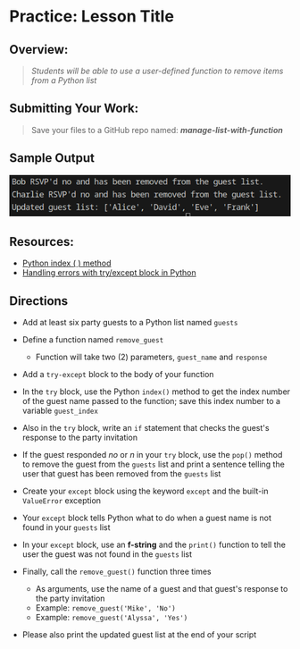 ﻿# Practice: Lesson Title

## Overview:

> *Students will be able to use a user-defined function to remove items from a Python list*

## Submitting Your Work:

> Save your files to a GitHub repo named: ***manage-list-with-function***

## Sample Output
![Sample output](output.png)

## Resources:

- [Python index ( ) method](https://www.w3schools.com/python/trypython.asp?filename=demo_ref_list_index)
- [Handling errors with try/except block in Python](https://www.w3schools.com/python/python_try_except.asp)

## Directions

- Add at least six party guests to a Python list named `guests`   

- Define a function named `remove_guest`   

    - Function will take two (2) parameters, `guest_name` and `response`   

- Add a `try-except` block to the body of your function   

- In the `try` block, use the Python `index()` method to get the index number of the guest name passed to the function; save this index number to a variable `guest_index`   

- Also in the `try` block, write an `if` statement that checks the guest's response to the party invitation
- If the guest responded *no* or *n* in your `try` block, use the `pop()` method to remove the guest from the `guests` list and print a sentence telling the user that guest has been removed from the `guests` list
- Create your `except` block using the keyword `except` and the built-in `ValueError` exception
- Your `except` block tells Python what to do when a guest name is not found in your `guests` list
- In your `except` block, use an **f-string** and the `print()` function to tell the user the guest was not found in the `guests` list
- Finally, call the `remove_guest()` function three times
    - As arguments, use the name of a guest and that guest's response to the party invitation
    - Example: `remove_guest('Mike', 'No')`
    - Example: `remove_guest('Alyssa', 'Yes')`
- Please also print the updated guest list at the end of your script
